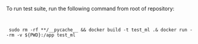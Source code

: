 To run test suite, run the following command from root of repository:

```


 sudo rm -rf **/__pycache__ && docker build -t test_ml .& docker run --rm -v ${PWD}:/app test_ml

 ```